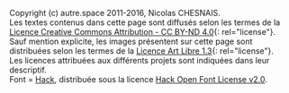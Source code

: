 [CCBYND]: http://creativecommons.org/licenses/by-nd/4.0/
    "CC BY-ND 4.0"
[artlibre]: http://www.artlibre.org
    "Licence Art Libre 1.3"
[Hack]: http://sourcefoundry.org/hack/
    "Hack website"
[hackLicence]: https://github.com/chrissimpkins/Hack/blob/master/LICENSE.md
    "Hack Open Font License v2.0"
Copyright (c) autre.space 2011-2016, Nicolas CHESNAIS.  
Les textes contenus dans cette page sont diffusés selon les termes de la [Licence Creative Commons Attribution - CC BY-ND 4.0][CCBYND]{: rel="license"}.  
Sauf mention explicite, les images présentent sur cette page sont distribuées selon les termes de la [Licence Art Libre 1.3][artlibre]{: rel="license"}.  
Les licences attribuées aux différents projets sont indiquées dans leur descriptif.  
Font = [Hack][], distribuée sous la licence [Hack Open Font License v2.0][hackLicence].
